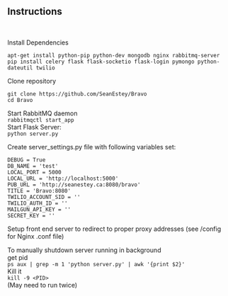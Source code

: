 <h2>Instructions</h2><br>

Install Dependencies<br>
```
apt-get install python-pip python-dev mongodb nginx rabbitmq-server
pip install celery flask flask-socketio flask-login pymongo python-dateutil twilio
```
Clone repository<br>
```
git clone https://github.com/SeanEstey/Bravo
cd Bravo
```
Start RabbitMQ daemon<br>
`rabbitmqctl start_app`<br>
Start Flask Server:<br>
`python server.py`<br>

Create server_settings.py file with following variables set:<br>
```
DEBUG = True
DB_NAME = 'test'
LOCAL_PORT = 5000
LOCAL_URL = 'http://localhost:5000'
PUB_URL = 'http://seanestey.ca:8080/bravo'
TITLE = 'Bravo:8080'
TWILIO_ACCOUNT_SID = ''
TWILIO_AUTH_ID = ''
MAILGUN_API_KEY = ''
SECRET_KEY = ''
```

Setup front end server to redirect to proper proxy addresses (see /config for Nginx .conf file)<br>

To manually shutdown server running in background<br>
get pid<br>
`ps aux | grep -m 1 'python server.py' | awk '{print $2}'`<br>
Kill it<br>
`kill -9 <PID>`<br>
(May need to run twice)
